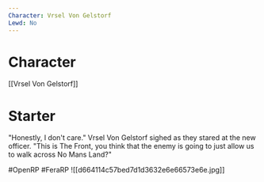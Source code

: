 ```yaml
---
Character: Vrsel Von Gelstorf
Lewd: No
---
```

# Character
[[Vrsel Von Gelstorf]]

# Starter
"Honestly, I don't care." Vrsel Von Gelstorf sighed as they stared at the new officer. "This is The Front, you think that the enemy is going to just allow us to walk across No Mans Land?"

#OpenRP #FeraRP
![[d664114c57bed7d1d3632e6e66573e6e.jpg]]